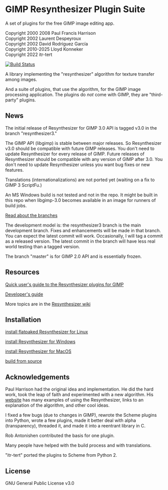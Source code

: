 # GIMP Resynthesizer Plugin Suite

A set of plugins for the free GIMP image editing app.

  Copyright 2000 2008  Paul Francis Harrison  
  Copyright 2002  Laurent Despeyroux  
  Copyright 2002  David Rodríguez García  
  Copyright 2010-2025  Lloyd Konneker  
  Copyright 2022 itr-tert

[![Build Status](https://travis-ci.org/bootchk/resynthesizer.svg?branch=master)](https://travis-ci.org/bootchk/resynthesizer)

A library implementing the "resynthesizer" algorithm for texture transfer among images.

And a suite of plugins, that use the algorithm, for the GIMP image processing application.
The plugins do _not_ come with GIMP, they are "third-party" plugins.

## News

The initial release of Resynthesizer for GIMP 3.0 API is tagged v3.0 in the branch "resynthesizer3."

The GIMP API (libgimp) is stable between major releases.
So Resynthesizer v3.0 should be compatible with future GIMP releases.
You don't need to update Resynthesizer for every release of GIMP.
Future releases of Resynthesizer should be compatible with any version of GIMP after 3.0.
You don't need to update Resynthesizer unless you want bug fixes or new features.

Translations (internationalizations) are not ported yet
(waiting on a fix to GIMP 3 ScriptFu.)

An MS Windows build is not tested and not in the repo.
It might be built in this repo when libgimp-3.0 becomes available in an image for runners of build jobs.

[Read about the branches](https://github.com/bootchk/resynthesizer/wiki/The-branches-of-the-repository)

The development model is: the resynthesizer3 branch is the main development branch.
Fixes and enhancements will be made in that branch.
You can expect the latest commit will work.
Occasionally, I will tag a commit as a released version.
The latest commit in the branch will have less real world testing than a tagged version.

The branch "master" is for GIMP 2.0 API and is essentially frozen.

## Resources

[Quick user's guide to the Resynthesizer plugins for GIMP](https://github.com/bootchk/resynthesizer/wiki/Quick-user's-guide-to-the-Resynthesizer-plugins-for-GIMP)

[Developer's guide](https://github.com/bootchk/resynthesizer/wiki/Developer's-guide-to-the-Resynthesizer-code-and-dependencies)

More topics are in the [Resynthesizer wiki](https://github.com/bootchk/resynthesizer/wiki)

## Installation

[install flatpaked Resynthesizer for Linux](https://github.com/bootchk/resynthesizer/wiki/Install-Resynthesizer#flatpak)

[install Resynthesizer for Windows](https://github.com/bootchk/resynthesizer/wiki/Install-Resynthesizer#windows)

[install Resynthesizer for MacOS](https://github.com/bootchk/resynthesizer/wiki/Install-Resynthesizer#mac-osx)

[build from source](https://github.com/bootchk/resynthesizer/wiki/Build-Resynthesizer-from-source)

## Acknowledgements

Paul Harrison had the original idea and implementation.  He did the hard work, took the leap of faith and experimented with a new algorithm.  His [website](http://www.logarithmic.net/pfh/) has many examples of using the Resynthesizer, links to an explanation of the algorithm, and other cool ideas.

I fixed a few bugs (due to changes in GIMP), rewrote the Scheme plugins into Python, wrote a few plugins, made it better deal with alpha (transparency), threaded it, and made it into a reentrant library in C.

Rob Antonishen contributed the basis for one plugin.  

Many people have helped with the build process and with translations.

"itr-tert" ported the plugins to Scheme from Python 2.

## License

GNU General Public License v3.0

